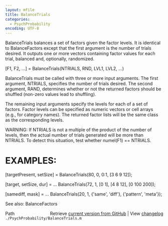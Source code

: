 ```yaml
---
layout: mfile
title: BalanceTrials
categories:
  - PsychProbability
encoding: UTF-8
---
```


BalanceTrials balances a set of factors given the factor levels.  It is
identical to BalanceFactors except that the first argument is the number
of trials desired.  It outputs one or more vectors containing factor
values for each trial, balanced and, optionally, randomized.

[F1, F2, ...] = BalanceTrials(NTRIALS, RND, LVL1, LVL2, ...)

BalanceTrials must be called with three or more input arguments.  The
first argument, NTRIALS, specifies the number of trials desired.  The
second argument, RAND, determines whether or not the returned factors
should be shuffled (non-zero values lead to shuffling).

The remaining input arguments specify the levels for each of a set of
factors.  Factor levels can be specified as numeric vectors or cell
arrays (e.g., for category names).  The returned factor lists will be the
same class as the corresponding levels.

WARNING: If NTRIALS is not a multiple of the product of the number of
levels, then the actual number of trials generated will be more than
NTRIALS.  To detect this situation, test whether numel(F1) == NTRIALS.

# EXAMPLES:

 [targetPresent, setSize] = BalanceTrials(80, 0, 0:1, [3 6 9 12]);

 [target, setSize, dur] = ...
    BalanceTrials(72, 1, [0 1], [4 8 12], [0 100 200]);

 [samediff, mask] = ...
    BalanceTrials(20, 1, {'same', 'diff'}, {'pattern', 'meta'});

See also: BalanceFactors


<div class="code_header" style="text-align:right;">
  <span style="float:left;">Path&nbsp;&nbsp;</span> <span class="counter">Retrieve <a href=
  "https://raw.github.com/Psychtoolbox-3/Psychtoolbox-3/beta/./PsychProbability/BalanceTrials.m">current version from GitHub</a> | View <a href=
  "https://github.com/Psychtoolbox-3/Psychtoolbox-3/commits/beta/./PsychProbability/BalanceTrials.m">changelog</a></span>
</div>
<div class="code">
  <code>./PsychProbability/BalanceTrials.m</code>
</div>
